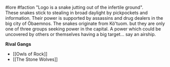 #lore #faction 
"Logo is a snake jutting out of the infertile ground".  
These snakes stick to stealing in broad daylight by pickpockets and information. Their power is supported by assassins and drug dealers in the big city of Öbaemnos. The snakes originate from Kö'tuom. but they are only one of three groups seeking power in the capital. A power which could be uncovered by others or themselves having a big target... say an airship.

**Rival Gangs**
- [[Owls of Rock]]
- [[The Stone Wolves]]